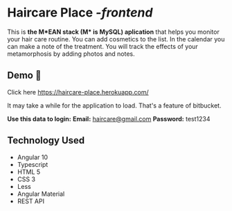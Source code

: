 # Haircare Place *-frontend*

This is **the M*EAN stack (M\* is MySQL) aplication** that helps you monitor your hair care routine.
You can add cosmetics to the list. In the calendar you can make a note of the treatment.
You will track the effects of your metamorphosis by adding photos and notes.

## Demo :eyes:

Click here https://haircare-place.herokuapp.com/

It may take a while for the application to load.
That's a feature of bitbucket.

**Use this data to login:**
  **Email:** haircare@gmail.com
  **Password:** test1234

##  Technology Used
- Angular 10
- Typescript
- HTML 5
- CSS 3
- Less
- Angular Material
- REST API